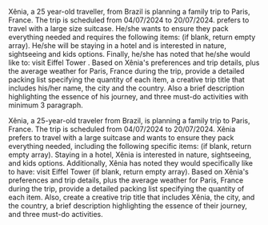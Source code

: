 
Xênia, a 25 year-old traveller, from Brazil is planning a family trip to Paris, France. The trip is scheduled from 04/07/2024 to 20/07/2024.  prefers to travel with a large size suitcase. He/she wants to ensure they pack everything needed and requires the following items: (if blank, return empty array).
He/she will be staying in a hotel and is interested in nature, sightseeing and kids options. Finally, he/she has noted that he/she would like to: visit Eiffel Tower .
Based on Xênia's preferences and trip details, plus the average weather for Paris, France during the trip, provide a detailed packing list specifying the quantity of each item, a creative trip title that includes his/her name, the city and the country. Also a brief description highlighting the essence of his journey, and three must-do activities with minimum 3 paragraph.


Xênia, a 25-year-old traveler from Brazil, is planning a family trip to Paris, France. The trip is scheduled from 04/07/2024 to 20/07/2024. Xênia prefers to travel with a large suitcase and wants to ensure they pack everything needed, including the following specific items: (if blank, return empty array). Staying in a hotel, Xênia is interested in nature, sightseeing, and kids options. Additionally, Xênia has noted they would specifically like to have: visit Eiffel Tower (if blank, return empty array). Based on Xênia's preferences and trip details, plus the average weather for Paris, France during the trip, provide a detailed packing list specifying the quantity of each item. Also, create a creative trip title that includes Xênia, the city, and the country, a brief description highlighting the essence of their journey, and three must-do activities.
```

